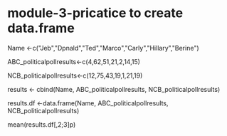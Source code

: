 # module-3-pricatice to create data.frame
Name <-c("Jeb","Dpnald","Ted","Marco","Carly","Hillary","Berine")

ABC_politicalpollresults<-c(4,62,51,21,2,14,15)

NCB_politicalpollresults<-c(12,75,43,19,1,21,19)

results <- cbind(Name, ABC_politicalpollresults, NCB_politicalpollresults)

results.df <-data.frame(Name, ABC_politicalpollresults, NCB_politicalpollresults)

mean(results.df[,2;3]p)


